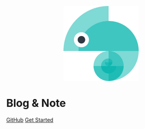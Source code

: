 <p align="center">
<img src="https://github.com/freshchen/fresh-notes/blob/master/docs/resource/images/logo.png" width="200"/>
</p>

# Blog & Note

[GitHub](https://github.com/freshchen/fresh-notes/)
[Get Started](#Catalog)
